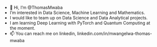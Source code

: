 - 👋 Hi, I’m @ThomasMwaba
- I’m interested in Data Science, Machine Learning and Mathematics.
- I would like to team up on Data Science and Data Analytical projects.
- I am  learning Deep Learning with PyTorch and Quantum Computing at the moment.
- 📫 You can reach me on linkedin, linkedin.com/in/mwangelwa-thomas-mwaba

<!---
ThomasMwaba/ThomasMwaba is a ✨ special ✨ repository because its `README.md` (this file) appears on your GitHub profile.
You can click the Preview link to take a look at your changes.
--->
